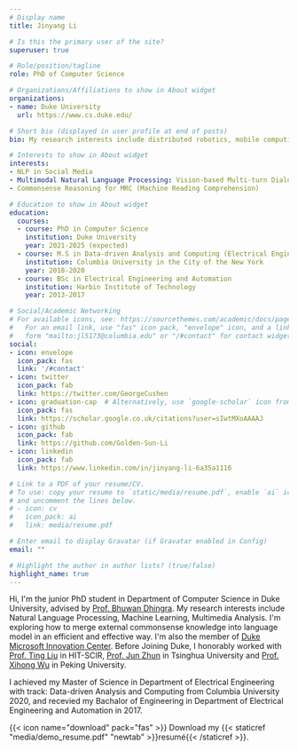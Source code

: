 ```yaml
---
# Display name
title: Jinyang Li

# Is this the primary user of the site?
superuser: true

# Role/position/tagline
role: PhD of Computer Science

# Organizations/Affiliations to show in About widget
organizations:
- name: Duke University
  url: https://www.cs.duke.edu/

# Short bio (displayed in user profile at end of posts)
bio: My research interests include distributed robotics, mobile computing and programmable matter.

# Interests to show in About widget
interests:
- NLP in Social Media
- Multimodal Natural Language Processing: Vision-based Multi-turn Dialogue / Video-based Speech Dialogue
- Commonsense Reasoning for MRC (Machine Reading Comprehension)

# Education to show in About widget
education:
  courses:
  - course: PhD in Computer Science
    institution: Duke University
    year: 2021-2025 (expected)
  - course: M.S in Data-driven Analysis and Computing (Electrical Engineering)
    institution: Columbia University in the City of the New York
    year: 2018-2020
  - course: BSc in Electrical Engineering and Automation
    institution: Harbin Institute of Technology
    year: 2013-2017

# Social/Academic Networking
# For available icons, see: https://sourcethemes.com/academic/docs/page-builder/#icons
#   For an email link, use "fas" icon pack, "envelope" icon, and a link in the
#   form "mailto:jl5173@columbia.edu" or "/#contact" for contact widget.
social:
- icon: envelope
  icon_pack: fas
  link: '/#contact'
- icon: twitter
  icon_pack: fab
  link: https://twitter.com/GeorgeCushen
- icon: graduation-cap  # Alternatively, use `google-scholar` icon from `ai` icon pack
  icon_pack: fas
  link: https://scholar.google.co.uk/citations?user=sIwtMXoAAAAJ
- icon: github
  icon_pack: fab
  link: https://github.com/Golden-Sun-Li
- icon: linkedin
  icon_pack: fab
  link: https://www.linkedin.com/in/jinyang-li-6a35a1116

# Link to a PDF of your resume/CV.
# To use: copy your resume to `static/media/resume.pdf`, enable `ai` icons in `params.toml`, 
# and uncomment the lines below.
# - icon: cv
#   icon_pack: ai
#   link: media/resume.pdf

# Enter email to display Gravatar (if Gravatar enabled in Config)
email: ""

# Highlight the author in author lists? (true/false)
highlight_name: true
---
```

Hi, I'm the junior PhD student in Department of Computer Science in Duke University, advised by [Prof. Bhuwan Dhingra](https://www.cs.duke.edu/people/faculty/348). My research interests include Natural Language Processing, Machine Learning, Multimedia Analysis. I'm exploring how to merge external commonsense knowledge into language model in an efficient and effective way. I'm also the member of [Duke Microsoft Innovation Center](https://olv.duke.edu/news/innovation-hub_duke-microsoft-durham/). Before Joining Duke, I honorably worked with [Prof. Ting Liu](http://scholar.google.com/citations?user=zyMJ1V0AAAAJ&hl=en) in HIT-SCIR, [Prof. Jun Zhun](http://ml.cs.tsinghua.edu.cn/~jun/index.shtml) in Tsinghua University and [Prof. Xihong Wu](http://scholar.google.com/citations?user=0ZSjU8QAAAAJ&hl=zh-CN) in Peking University.

I achieved my Master of Science in Department of Electrical Engineering with track: Data-driven Analysis and Computing from Columbia University 2020, and recevied my Bachalor of Engineering in Department of Electrical Engineering and Automation in 2017.

{{< icon name="download" pack="fas" >}} Download my {{< staticref "media/demo_resume.pdf" "newtab" >}}resumé{{< /staticref >}}.
